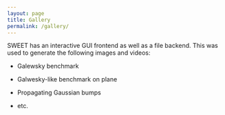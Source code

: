 ```yaml
---
layout: page
title: Gallery
permalink: /gallery/
---
```



SWEET has an interactive GUI frontend as well as a file backend. This was used to generate the following images and videos:


* Galewsky benchmark

* Galwesky-like benchmark on plane

* Propagating Gaussian bumps

* etc.

